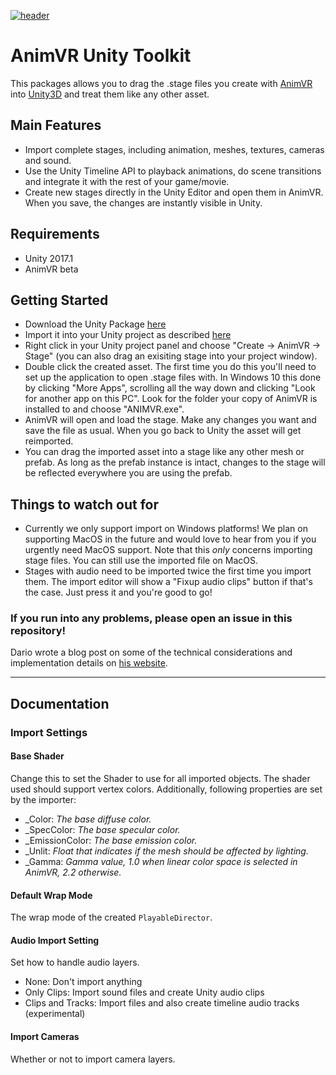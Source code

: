 [![header](https://github.com/nvrmind/AnimVRUnityToolkit/raw/master/img/citypicture.PNG)](https://vimeo.com/238229098)

# AnimVR Unity Toolkit
This packages allows you to drag the .stage files you create with [AnimVR](https://nvrmind.io/#animvr) into [Unity3D](https://unity3d.com) and treat them like any other asset.

## Main Features

- Import complete stages, including animation, meshes, textures, cameras and sound.
- Use the Unity Timeline API to playback animations, do scene transitions and integrate it with the rest of your game/movie.
- Create new stages directly in the Unity Editor and open them in AnimVR. When you save, the changes are instantly visible in Unity.

## Requirements
- Unity 2017.1
- AnimVR beta

## Getting Started

- Download the Unity Package [here](https://github.com/nvrmind/AnimVRUnityToolkit/releases/download/v8.11.2_beta/AnimVR.Unity.Toolkit.unitypackage)
- Import it into your Unity project as described [here](https://docs.unity3d.com/Manual/AssetPackages.html)
- Right click in your Unity project panel and choose "Create -> AnimVR -> Stage" (you can also drag an exisiting stage into your project window).
- Double click the created asset. The first time you do this you'll need to set up the application to open .stage files with. In Windows 10 this done by clicking "More Apps", scrolling all the way down and clicking "Look for another app on this PC". Look for the folder your copy of AnimVR is installed to and choose "ANIMVR.exe".
- AnimVR will open and load the stage. Make any changes you want and save the file as usual. When you go back to Unity the asset will get reimported.
- You can drag the imported asset into a stage like any other mesh or prefab. As long as the prefab instance is intact, changes to the stage will be reflected everywhere you are using the prefab.

## Things to watch out for
- Currently we only support import on Windows platforms! We plan on supporting MacOS in the future and would love to hear from you if you urgently need MacOS support. Note that this *only* concerns importing stage files. You can still use the imported file on MacOS.
- Stages with audio need to be imported twice the first time you import them. The import editor will show a "Fixup audio clips" button if that's the case. Just press it and you're good to go!

### If you run into any problems, please open an issue in this repository!

Dario wrote a blog post on some of the technical considerations and implementation details on [his website](https://darioseyb.com/post/unity-importer/).

____
## Documentation
### Import Settings
#### Base Shader

Change this to set the Shader to use for all imported objects. The shader used should support vertex colors. Additionally, following properties are set by the importer: 
 - \_Color:         _The base diffuse color._
 - \_SpecColor:     _The base specular color._
 - \_EmissionColor: _The base emission color._
 - \_Unlit:         _Float that indicates if the mesh should be affected by lighting._
 - \_Gamma:         _Gamma value, 1.0 when linear color space is selected in AnimVR, 2.2 otherwise._
 
 #### Default Wrap Mode
 
 The wrap mode of the created `PlayableDirector`.
 
 #### Audio Import Setting
 
 Set how to handle audio layers.
 
 - None: Don't import anything
 - Only Clips: Import sound files and create Unity audio clips
 - Clips and Tracks: Import files and also create timeline audio tracks (experimental)
 
 #### Import Cameras
 
 Whether or not to import camera layers.

